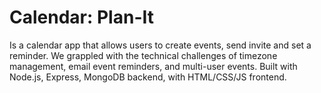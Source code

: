 # Calendar: Plan-It 

Is a calendar app that allows users to create events, send invite and set a reminder. 
We grappled with the technical challenges of timezone management, email event reminders, and multi-user events. 
Built with Node.js, Express, MongoDB backend, with HTML/CSS/JS frontend.
